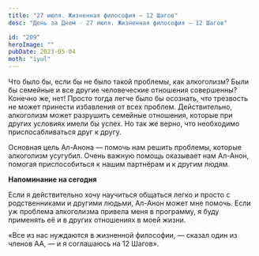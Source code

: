 ```yaml
---
title: "27 июля. Жизненная философия — 12 Шагов"
desc: "День за Днем - 27 июля. Жизненная философия — 12 Шагов"

id: "209"
heroImage: ""
pubDate: 2023-05-04
moth: "iyul"
---
```


Что было бы, если бы не было такой проблемы, как алкоголизм? Были бы семейные
и все другие человеческие отношения совершенны? Конечно же, нет! Просто тогда
легче было бы осознать, что трезвость не может принести избавления от всех
проблем. Действительно, алкоголизм может разрушить семейные отношения, которые
при других условиях имели бы успех. Но так же верно, что необходимо
приспосабливаться друг к другу.

Основная цель Ал-Анона — помочь нам решить проблемы, которые алкоголизм
усугубил. Очень важную помощь оказывает нам Ал-Анон, помогая приспособиться к
нашим партнёрам и к другим людям.

**Напоминание на сегодня**

Если я действительно хочу научиться общаться легко и просто с родственниками и
другими людьми, Ал-Анон может мне помочь. Если уж проблема алкоголизма привела
меня в программу, я буду применять её и в других отношениях в моей жизни.

«Все из нас нуждаются в жизненной философии, — сказал один из членов АА, — и я
соглашаюсь на 12 Шагов».
